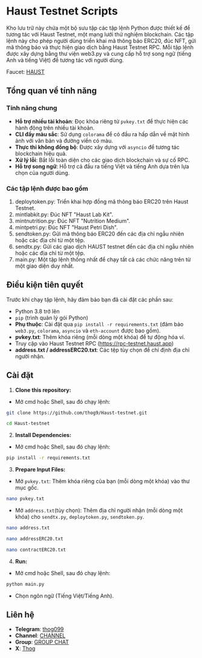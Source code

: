 # Haust Testnet Scripts

Kho lưu trữ này chứa một bộ sưu tập các tập lệnh Python được thiết kế để tương tác với Haust Testnet, một mạng lưới thử nghiệm blockchain. Các tập lệnh này cho phép người dùng triển khai mã thông báo ERC20, đúc NFT, gửi mã thông báo và thực hiện giao dịch bằng Haust Testnet RPC. Mỗi tập lệnh được xây dựng bằng thư viện web3.py và cung cấp hỗ trợ song ngữ (tiếng Anh và tiếng Việt) để tương tác với người dùng.

Faucet: [HAUST](https://faucet.haust.app/)

## Tổng quan về tính năng

### Tính năng chung

- **Hỗ trợ nhiều tài khoản**: Đọc khóa riêng từ `pvkey.txt` để thực hiện các hành động trên nhiều tài khoản.
- **CLI đầy màu sắc**: Sử dụng `colorama` để có đầu ra hấp dẫn về mặt hình ảnh với văn bản và đường viền có màu.
- **Thực thi không đồng bộ**: Được xây dựng với `asyncio` để tương tác blockchain hiệu quả.
- **Xử lý lỗi**: Bắt lỗi toàn diện cho các giao dịch blockchain và sự cố RPC.
- **Hỗ trợ song ngữ**: Hỗ trợ cả đầu ra tiếng Việt và tiếng Anh dựa trên lựa chọn của người dùng.

### Các tập lệnh được bao gồm

1. deploytoken.py: Triển khai hợp đồng mã thông báo ERC20 trên Haust Testnet.
2. mintlabkit.py: Đúc NFT "Haust Lab Kit".
3. mintnutrition.py: Đúc NFT "Nutrition Medium".
4. mintpetri.py: Đúc NFT "Haust Petri Dish".
5. sendtoken.py: Gửi mã thông báo ERC20 đến các địa chỉ ngẫu nhiên hoặc các địa chỉ từ một tệp.
6. sendtx.py: Gửi các giao dịch HAUST testnet đến các địa chỉ ngẫu nhiên hoặc các địa chỉ từ một tệp.
7. main.py: Một tập lệnh thống nhất để chạy tất cả các chức năng trên từ một giao diện duy nhất.

## Điều kiện tiên quyết

Trước khi chạy tập lệnh, hãy đảm bảo bạn đã cài đặt các phần sau:

- Python 3.8 trở lên
- `pip` (trình quản lý gói Python)
- **Phụ thuộc**: Cài đặt qua `pip install -r requirements.txt` (đảm bảo `web3.py`, `colorama`, `asyncio` và `eth-account` được bao gồm).
- **pvkey.txt**: Thêm khóa riêng (mỗi dòng một khóa) để tự động hóa ví.
- Truy cập vào Haust Testnet RPC (https://rpc-testnet.haust.app)
- **address.txt / addressERC20.txt**: Các tệp tùy chọn để chỉ định địa chỉ người nhận.

## Cài đặt

1. **Clone this repository:**
- Mở cmd hoặc Shell, sau đó chạy lệnh:
```sh
git clone https://github.com/thog9/Haust-testnet.git
```
```sh
cd Haust-testnet
```
2. **Install Dependencies:**
- Mở cmd hoặc Shell, sau đó chạy lệnh:
```sh
pip install -r requirements.txt
```
3. **Prepare Input Files:**
- Mở `pvkey.txt`: Thêm khóa riêng của bạn (mỗi dòng một khóa) vào thư mục gốc.
```sh
nano pvkey.txt
```
- Mở `address.txt`(tùy chọn): Thêm địa chỉ người nhận (mỗi dòng một khóa) cho `sendtx.py`, `deploytoken.py`, `sendtoken.py`.
```sh
nano address.txt
```
```sh
nano addressERC20.txt
```
```sh
nano contractERC20.txt
```
4. **Run:**
- Mở cmd hoặc Shell, sau đó chạy lệnh:
```sh
python main.py
```
- Chọn ngôn ngữ (Tiếng Việt/Tiếng Anh).

## Liên hệ

- **Telegram**: [thog099](https://t.me/thog099)
- **Channel**: [CHANNEL](https://t.me/thogairdrops)
- **Group**: [GROUP CHAT](https://t.me/thogchats)
- **X**: [Thog](https://x.com/thog099) 

